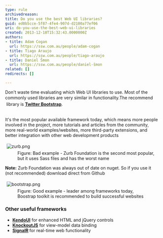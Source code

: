 ```yaml
---
type: rule
archivedreason: 
title: Do you use the best Web UI libraries?
guid: ed0b5cce-5f87-4fe4-907d-d2100a77ef06
uri: do-you-use-the-best-web-ui-libraries
created: 2013-12-18T15:32:43.0000000Z
authors:
- title: Adam Cogan
  url: https://ssw.com.au/people/adam-cogan
- title: Tiago Araujo
  url: https://ssw.com.au/people/tiago-araujo
- title: Daniel Šmon
  url: https://ssw.com.au/people/daniel-šmon
related: []
redirects: []

---
```



​Don't waste time evaluating which Web UI libraries to use. Most of the commonly used libraries are very similar in functionality​. <span style="line-height&#58;20.7999992370605px;">​The&#160;</span><span style="line-height&#58;20.7999992370605px;">recommend</span><span style="line-height&#58;20.7999992370605px;">​&#160;</span><span style="line-height&#58;20.7999992370605px;">library is </span><span style="line-height&#58;20.7999992370605px;"><strong><a href="/SoftwareDevelopment/RulesToBetterMVC/Pages/Do-you-use-Twitter-Bootstrap.aspx">Twitter Bootstrap</a></strong>.</span>
<br><excerpt class='endintro'></excerpt><br>
<p>It's the most popular available framework today, which&#160;means more people involved in the project, more tutorials and articles from the community, more real-world examples/websites, more third-party extensions, and better integration with other​ web development products<br>
      </p><dl class="badImage"><dt>
            <img src="/DesignandPresentation/RulestoBetterInterfacesGeneral/PublishingImages/zurb.png" alt="zurb.png" style="margin&#58;5px;" />
         </dt><dd>Figure&#58; Bad example - Zurb Foundation is the second most popular, but it uses Sass files and​&#160;has the worst name</dd></dl><p>
         <strong>Note&#58;</strong>&#160;Zurb Foundation was always out of date on nuget.&#160;So if you use&#160;it (not recommended)&#160;download direct from ​Github&#160;</p><dl class="goodImage"><dt>
            <img src="/DesignandPresentation/RulestoBetterInterfacesGeneral/PublishingImages/bootstrap.png" alt="bootstrap.png" style="margin&#58;5px;" />
         </dt><dd>Figure&#58; Good example -&#160;leader among frameworks today, Boostrap&#160;toolkit is recommended to build​&#160;successful websites</dd></dl><h3 class="ssw15-rteElement-H3">Other useful frameworks</h3><ul><li> ​<b><a href="http&#58;//www.kendoui.com/" style="background-color&#58;initial;">KendoUI</a></b> for enhanced HTML and jQuery controls</li><li>
      <a href="http&#58;//knockoutjs.com/"> 
         <b>KnockoutJS</b></a>&#160;for view-model&#160;data binding</li><li>
      <b> 
         <a href="http&#58;//signalr.net/">SignalR</a>&#160;</b>for real-time web functionality​</li></ul>


